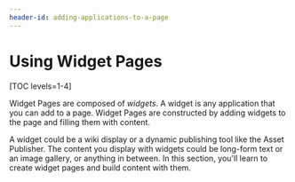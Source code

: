 ```yaml
---
header-id: adding-applications-to-a-page
---
```


# Using Widget Pages

[TOC levels=1-4]

Widget Pages are composed of *widgets*. A widget is any application that you can
add to a page. Widget Pages are constructed by adding widgets to the page and
filling them with content.

A widget could be a wiki display or a dynamic publishing tool like the Asset
Publisher. The content you display with widgets could be long-form text or an
image gallery, or anything in between. In this section, you'll learn to create
widget pages and build content with them.
